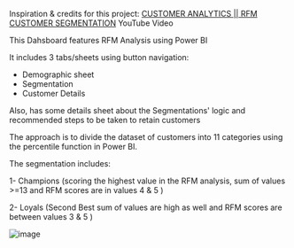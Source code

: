Inspiration & credits for this project: [CUSTOMER ANALYTICS || RFM CUSTOMER SEGMENTATION](https://www.youtube.com/watch?v=pE-zMYRrZCs&ab_channel=ChiamakaIgwe) YouTube Video

This Dahsboard features RFM Analysis using Power BI

It includes 3 tabs/sheets using button navigation:
* Demographic sheet
* Segmentation
* Customer Details

Also, has some details sheet about the Segmentations' logic and recommended steps to be taken to retain customers


The approach is to divide the dataset of customers into 11 categories using the percentile function in Power BI.

The segmentation includes:

1- Champions (scoring the highest value in the RFM analysis, sum of values >=13 and RFM scores are in values 4 & 5 )

2- Loyals (Second Best sum of values are high as well and RFM scores are between values 3 & 5 )

 ![image](https://github.com/user-attachments/assets/d491fce3-dc53-4115-a049-1d9475c6dbaa)

